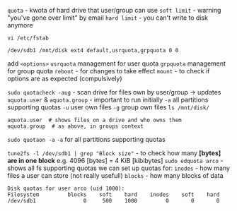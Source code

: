 `quota` - kwota of hard drive that user/group can use
	`soft limit` - warning "you've gone over limit" by email
	`hard limit` - you can't write to disk anymore

`vi /etc/fstab`
```
/dev/sdb1 /mnt/disk ext4 default,usrquota,grpquota 0 0
```
add `<options>`
	`usrquota` management for user quota
	`grpquota`  management for group quota
`reboot` - for changes to take effect
`mount` - to check if options are as expected (compulsively)

`sudo quotacheck -aug` - scan drive for files own by user/group
-> updates `aquota.user` & `aquota.group`
	- important to run initially
	`-a` all partitions supporting quotas
	`-u` user own files
	`-g` group own files
`ls /mnt/disk/`
```
aquota.user  # shows files on a drive and who owns them
aquota.group  # as above, in groups context
```
`sudo quotaon -a`
	`-a` for all partitions supporting quotas

`tune2fs -l /dev/sdb1 | grep "Block size"` - to check how many **[bytes] are in one block**
	e.g. 4096 [bytes] = 4 KiB [kibibytes]
`sudo edquota arco` - shows all fs supporting quotas
	we can set up quotas for:
		`inodes` - how many files a user can store (not really usefull)
		`blocks` - how many blocks of data
```
Disk quotas for user arco (uid 1000):
Filesystem         blocks    soft    hard    inodes    soft    hard
/dev/sdb1               0     500    1000         0       0       0
```

